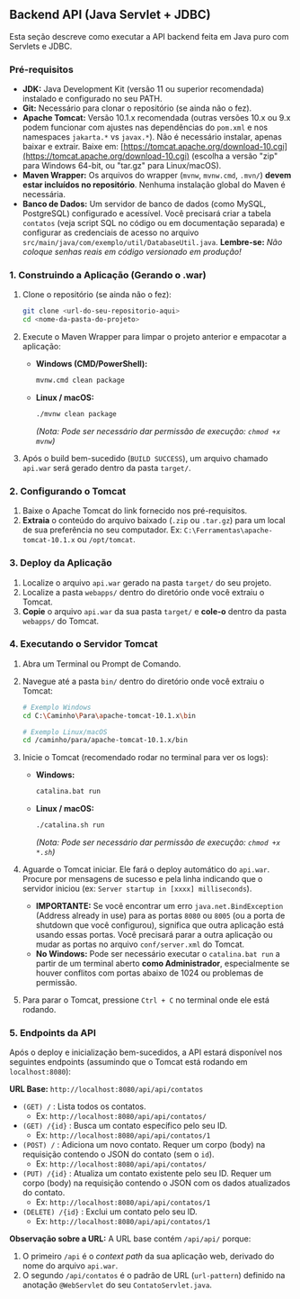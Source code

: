 ## Backend API (Java Servlet + JDBC)

Esta seção descreve como executar a API backend feita em Java puro com Servlets e JDBC.

### Pré-requisitos

*   **JDK:** Java Development Kit (versão 11 ou superior recomendada) instalado e configurado no seu PATH.
*   **Git:** Necessário para clonar o repositório (se ainda não o fez).
*   **Apache Tomcat:** Versão 10.1.x recomendada (outras versões 10.x ou 9.x podem funcionar com ajustes nas dependências do `pom.xml` e nos namespaces `jakarta.*` vs `javax.*`). Não é necessário instalar, apenas baixar e extrair. Baixe em: [https://tomcat.apache.org/download-10.cgi](https://tomcat.apache.org/download-10.cgi) (escolha a versão "zip" para Windows 64-bit, ou "tar.gz" para Linux/macOS).
*   **Maven Wrapper:** Os arquivos do wrapper (`mvnw`, `mvnw.cmd`, `.mvn/`) **devem estar incluídos no repositório**. Nenhuma instalação global do Maven é necessária.
*   **Banco de Dados:** Um servidor de banco de dados (como MySQL, PostgreSQL) configurado e acessível. Você precisará criar a tabela `contatos` (veja script SQL no código ou em documentação separada) e configurar as credenciais de acesso no arquivo `src/main/java/com/exemplo/util/DatabaseUtil.java`. **Lembre-se:** *Não coloque senhas reais em código versionado em produção!*

### 1. Construindo a Aplicação (Gerando o .war)

1.  Clone o repositório (se ainda não o fez):
    ```bash
    git clone <url-do-seu-repositorio-aqui>
    cd <nome-da-pasta-do-projeto>
    ```
2.  Execute o Maven Wrapper para limpar o projeto anterior e empacotar a aplicação:
    *   **Windows (CMD/PowerShell):**
        ```bash
        mvnw.cmd clean package
        ```
    *   **Linux / macOS:**
        ```bash
        ./mvnw clean package
        ```
        *(Nota: Pode ser necessário dar permissão de execução: `chmod +x mvnw`)*

3.  Após o build bem-sucedido (`BUILD SUCCESS`), um arquivo chamado `api.war` será gerado dentro da pasta `target/`.

### 2. Configurando o Tomcat

1.  Baixe o Apache Tomcat do link fornecido nos pré-requisitos.
2.  **Extraia** o conteúdo do arquivo baixado (`.zip` ou `.tar.gz`) para um local de sua preferência no seu computador. Ex: `C:\Ferramentas\apache-tomcat-10.1.x` ou `/opt/tomcat`.

### 3. Deploy da Aplicação

1.  Localize o arquivo `api.war` gerado na pasta `target/` do seu projeto.
2.  Localize a pasta `webapps/` dentro do diretório onde você extraiu o Tomcat.
3.  **Copie** o arquivo `api.war` da sua pasta `target/` e **cole-o** dentro da pasta `webapps/` do Tomcat.

### 4. Executando o Servidor Tomcat

1.  Abra um Terminal ou Prompt de Comando.
2.  Navegue até a pasta `bin/` dentro do diretório onde você extraiu o Tomcat:
    ```bash
    # Exemplo Windows
    cd C:\Caminho\Para\apache-tomcat-10.1.x\bin

    # Exemplo Linux/macOS
    cd /caminho/para/apache-tomcat-10.1.x/bin
    ```
3.  Inicie o Tomcat (recomendado rodar no terminal para ver os logs):
    *   **Windows:**
        ```bash
        catalina.bat run
        ```
    *   **Linux / macOS:**
        ```bash
        ./catalina.sh run
        ```
        *(Nota: Pode ser necessário dar permissão de execução: `chmod +x *.sh`)*

4.  Aguarde o Tomcat iniciar. Ele fará o deploy automático do `api.war`. Procure por mensagens de sucesso e pela linha indicando que o servidor iniciou (ex: `Server startup in [xxxx] milliseconds`).
    *   **IMPORTANTE:** Se você encontrar um erro `java.net.BindException` (Address already in use) para as portas `8080` ou `8005` (ou a porta de shutdown que você configurou), significa que outra aplicação está usando essas portas. Você precisará parar a outra aplicação ou mudar as portas no arquivo `conf/server.xml` do Tomcat.
    *   **No Windows:** Pode ser necessário executar o `catalina.bat run` a partir de um terminal aberto **como Administrador**, especialmente se houver conflitos com portas abaixo de 1024 ou problemas de permissão.

5.  Para parar o Tomcat, pressione `Ctrl + C` no terminal onde ele está rodando.

### 5. Endpoints da API

Após o deploy e inicialização bem-sucedidos, a API estará disponível nos seguintes endpoints (assumindo que o Tomcat está rodando em `localhost:8080`):

**URL Base:** `http://localhost:8080/api/api/contatos`

*   `(GET) /` : Lista todos os contatos.
    *   Ex: `http://localhost:8080/api/api/contatos/`
*   `(GET) /{id}` : Busca um contato específico pelo seu ID.
    *   Ex: `http://localhost:8080/api/api/contatos/1`
*   `(POST) /` : Adiciona um novo contato. Requer um corpo (body) na requisição contendo o JSON do contato (sem o `id`).
    *   Ex: `http://localhost:8080/api/api/contatos/`
*   `(PUT) /{id}` : Atualiza um contato existente pelo seu ID. Requer um corpo (body) na requisição contendo o JSON com os dados atualizados do contato.
    *   Ex: `http://localhost:8080/api/api/contatos/1`
*   `(DELETE) /{id}` : Exclui um contato pelo seu ID.
    *   Ex: `http://localhost:8080/api/api/contatos/1`

**Observação sobre a URL:** A URL base contém `/api/api/` porque:
1. O primeiro `/api` é o *context path* da sua aplicação web, derivado do nome do arquivo `api.war`.
2. O segundo `/api/contatos` é o padrão de URL (`url-pattern`) definido na anotação `@WebServlet` do seu `ContatoServlet.java`.
